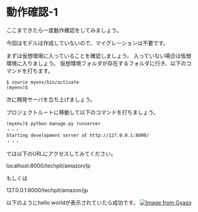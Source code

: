 # 動作確認-1

ここまできたら一度動作確認をしてみましょう。

今回はモデルは作成していないので、マイグレーションは不要です。

まずは仮想環境に入っていることを確認しましょう。
入っていない場合は仮想環境に入りましょう。
仮想環境フォルダが存在するフォルダに行き、以下のコマンドを打ちます。

```
$ source myenv/bin/activate
(myenv)$ 
```

次に開発サーバを立ち上げましょう。

プロジェクトルートに移動して以下のコマンドを打ちましょう。
```
(myenv)$ python manage.py runserver
・・・
Starting development server at http://127.0.0.1:8000/
・・・

```

では以下のURLにアクセスしてみてください。

localhost:8000/techpit/amazon/lp

もしくは

127.0.0.1:8000/techpit/amazon/jp


以下のようにhello worldが表示されていたら成功です。
[![Image from Gyazo](https://i.gyazo.com/c4e5e0ff4ff67bc6e115512b47d038d4.png)](https://gyazo.com/c4e5e0ff4ff67bc6e115512b47d038d4)

